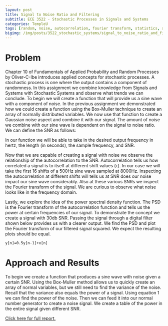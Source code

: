```yaml
---
layout: post
title: Signal to Noise Ratio and Filtering
subtitle: ECE 3522 - Stochastic Processes in Signals and Systems
categories: TempleU
tags: [random, noise, autocorrelation, fourier transform, statistics, software, matlab, programming]
bigimg: /img/posts/3522_stochastic_systems/signal_to_noise_ratio_and_filtering.png
---
```


# Problem
Chapter 10 of Fundamentals of Applied Probability and Random Processes by
Oliver-C-Ibe introduces applied concepts for stochastic processes. A stochastic
process is one where the output contains a component of randomness.  In this
assignment we combine knowledge from Signals and Systems with Stochastic
Systems and observe what trends we can conclude.  To begin we will create a
function that will provide us a sine wave with a component of noise. In the
previous assignment we demonstrated how we could create a function using the
Box-Muller technique to create an array of normally distributed variables. We
now use that function to create a Gaussian noise aspect and combine it with our
signal. The amount of noise we combine with our sine wave is dependent on the
signal to noise ratio. We can define the SNR as follows:

In our function we will be able to take in the desired output frequency in
hertz, the length (in seconds), the sample frequency, and SNR.

Now that we are capable of creating a signal with noise we observe the
relationship of the autocorrelation to the SNR. Autocorrelation tells us how
correlated a signal is to itself at different shift values (τ). In our case we
will take the first 16 shifts of a 500Hz sine wave sampled at 8000Hz.
Inspecting the autocorrelation at different shifts will tells us at SNR does
our noise impact our sine wave considerably. Also at these various SNRs we
inspect the Fourier transform of the signal. We are curious to observe what
noise looks like in the frequency domain.

Lastly, we explore the idea of the power spectral density function. The PSD is
the Fourier transform of the autocorrelation function and tells us the power at
certain frequencies of our signal. To demonstrate the concept we create a
signal with 30db SNR. Passing the signal through a digital filter shown below
provides us with a clearer output. We find the PSD and plot the Fourier
transform of our filtered signal squared. We expect the resulting plots should
be equal.

`y[n]=0.5y[n-1]+x[n]`

# Approach and Results
To begin we create a function that produces a sine wave with noise given a
certain SNR. Using the Box-Muller method allows us to quickly create an array
of normal variables, but we still need to find the variance of the noise.
Recall that the variance also equals the power of a signal. Using equation 1 we
can find the power of the noise. Then we can feed it into our normal number
generator to create a noise signal. We create a table of the power in the
entire signal given different SNR.


[Click here for full report.](
http://files.tdevin.com/blog/20150401_trejo_devin_ca9.pdf)
